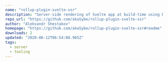 ```yaml
---
name: "rollup-plugin-svelte-ssr"
description: "Server-side rendering of Svelte app at build-time using Rollup plugin"
repo_url: "https://github.com/akaSybe/rollup-plugin-svelte-ssr"
author: "Aleksandr Shestakov"
homepage: "https://github.com/akaSybe/rollup-plugin-svelte-ssr#readme"
downloads: 2
updated: "2020-06-12T06:54:08.965Z"
tags: 
  - server
  - tooling
---
```

